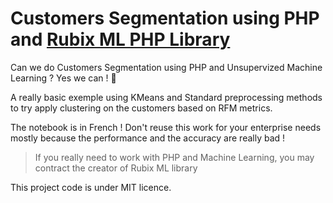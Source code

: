 # Customers Segmentation using PHP and [Rubix ML PHP Library](https://rubixml.com/)

Can we do Customers Segmentation using PHP and Unsupervized Machine Learning ? Yes we can ! 🤡

A really basic exemple using KMeans and Standard preprocessing methods to try apply clustering on the customers based on RFM metrics.

The notebook is in French ! Don't reuse this work for your enterprise needs mostly because the performance and the accuracy are really bad !

> If you really need to work with PHP and Machine Learning, you may contract the creator of Rubix ML library


This project code is under MIT licence.
